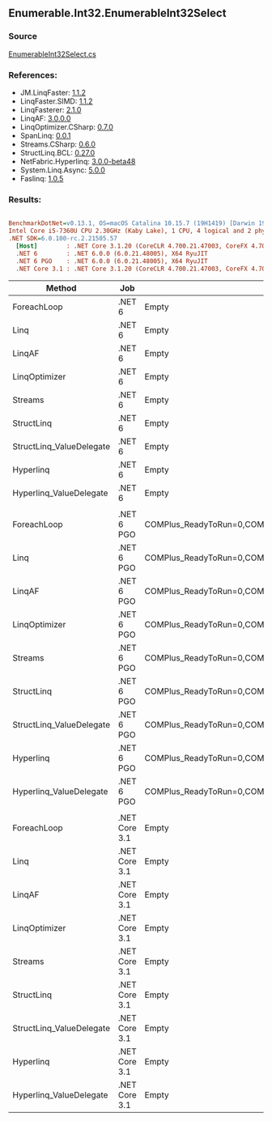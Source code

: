 ﻿## Enumerable.Int32.EnumerableInt32Select

### Source
[EnumerableInt32Select.cs](../LinqBenchmarks/Enumerable/Int32/EnumerableInt32Select.cs)

### References:
- JM.LinqFaster: [1.1.2](https://www.nuget.org/packages/JM.LinqFaster/1.1.2)
- LinqFaster.SIMD: [1.1.2](https://www.nuget.org/packages/LinqFaster.SIMD/1.0.3)
- LinqFasterer: [2.1.0](https://www.nuget.org/packages/LinqFasterer/2.1.0)
- LinqAF: [3.0.0.0](https://www.nuget.org/packages/LinqAF/3.0.0.0)
- LinqOptimizer.CSharp: [0.7.0](https://www.nuget.org/packages/LinqOptimizer.CSharp/0.7.0)
- SpanLinq: [0.0.1](https://www.nuget.org/packages/SpanLinq/0.0.1)
- Streams.CSharp: [0.6.0](https://www.nuget.org/packages/Streams.CSharp/0.6.0)
- StructLinq.BCL: [0.27.0](https://www.nuget.org/packages/StructLinq/0.27.0)
- NetFabric.Hyperlinq: [3.0.0-beta48](https://www.nuget.org/packages/NetFabric.Hyperlinq/3.0.0-beta48)
- System.Linq.Async: [5.0.0](https://www.nuget.org/packages/System.Linq.Async/5.0.0)
- Faslinq: [1.0.5](https://www.nuget.org/packages/Faslinq/1.0.5)

### Results:
``` ini

BenchmarkDotNet=v0.13.1, OS=macOS Catalina 10.15.7 (19H1419) [Darwin 19.6.0]
Intel Core i5-7360U CPU 2.30GHz (Kaby Lake), 1 CPU, 4 logical and 2 physical cores
.NET SDK=6.0.100-rc.2.21505.57
  [Host]        : .NET Core 3.1.20 (CoreCLR 4.700.21.47003, CoreFX 4.700.21.47101), X64 RyuJIT
  .NET 6        : .NET 6.0.0 (6.0.21.48005), X64 RyuJIT
  .NET 6 PGO    : .NET 6.0.0 (6.0.21.48005), X64 RyuJIT
  .NET Core 3.1 : .NET Core 3.1.20 (CoreCLR 4.700.21.47003, CoreFX 4.700.21.47101), X64 RyuJIT


```
|                   Method |           Job |                                                   EnvironmentVariables |       Runtime | Count |       Mean |    Error |   StdDev |        Ratio | RatioSD |  Gen 0 | Allocated |
|------------------------- |-------------- |----------------------------------------------------------------------- |-------------- |------ |-----------:|---------:|---------:|-------------:|--------:|-------:|----------:|
|              ForeachLoop |        .NET 6 |                                                                  Empty |      .NET 6.0 |   100 |   588.4 ns |  3.78 ns |  3.35 ns |     baseline |         | 0.0191 |      40 B |
|                     Linq |        .NET 6 |                                                                  Empty |      .NET 6.0 |   100 | 1,232.3 ns | 11.38 ns | 10.09 ns | 2.09x slower |   0.02x | 0.0458 |      96 B |
|                   LinqAF |        .NET 6 |                                                                  Empty |      .NET 6.0 |   100 |   748.2 ns |  6.84 ns |  5.34 ns | 1.27x slower |   0.01x | 0.0191 |      40 B |
|            LinqOptimizer |        .NET 6 |                                                                  Empty |      .NET 6.0 |   100 | 2,649.4 ns | 29.26 ns | 27.37 ns | 4.50x slower |   0.05x | 4.2534 |   8,906 B |
|                  Streams |        .NET 6 |                                                                  Empty |      .NET 6.0 |   100 | 2,228.3 ns | 13.67 ns | 12.12 ns | 3.79x slower |   0.04x | 0.2823 |     592 B |
|               StructLinq |        .NET 6 |                                                                  Empty |      .NET 6.0 |   100 |   668.7 ns |  2.65 ns |  2.35 ns | 1.14x slower |   0.01x | 0.0305 |      64 B |
| StructLinq_ValueDelegate |        .NET 6 |                                                                  Empty |      .NET 6.0 |   100 |   534.7 ns |  3.24 ns |  2.88 ns | 1.10x faster |   0.01x | 0.0191 |      40 B |
|                Hyperlinq |        .NET 6 |                                                                  Empty |      .NET 6.0 |   100 |   674.1 ns |  2.59 ns |  2.42 ns | 1.15x slower |   0.01x | 0.0191 |      40 B |
|  Hyperlinq_ValueDelegate |        .NET 6 |                                                                  Empty |      .NET 6.0 |   100 |   508.4 ns |  2.87 ns |  2.55 ns | 1.16x faster |   0.00x | 0.0191 |      40 B |
|                          |               |                                                                        |               |       |            |          |          |              |         |        |           |
|              ForeachLoop |    .NET 6 PGO | COMPlus_ReadyToRun=0,COMPlus_TC_QuickJitForLoops=1,COMPlus_TieredPGO=1 |      .NET 6.0 |   100 |   275.1 ns |  1.79 ns |  1.58 ns |     baseline |         | 0.0191 |      40 B |
|                     Linq |    .NET 6 PGO | COMPlus_ReadyToRun=0,COMPlus_TC_QuickJitForLoops=1,COMPlus_TieredPGO=1 |      .NET 6.0 |   100 |   479.7 ns |  2.70 ns |  2.26 ns | 1.74x slower |   0.02x | 0.0458 |      96 B |
|                   LinqAF |    .NET 6 PGO | COMPlus_ReadyToRun=0,COMPlus_TC_QuickJitForLoops=1,COMPlus_TieredPGO=1 |      .NET 6.0 |   100 |   400.3 ns |  1.91 ns |  1.79 ns | 1.46x slower |   0.01x | 0.0191 |      40 B |
|            LinqOptimizer |    .NET 6 PGO | COMPlus_ReadyToRun=0,COMPlus_TC_QuickJitForLoops=1,COMPlus_TieredPGO=1 |      .NET 6.0 |   100 | 2,317.5 ns | 25.16 ns | 22.30 ns | 8.42x slower |   0.07x | 4.2534 |   8,906 B |
|                  Streams |    .NET 6 PGO | COMPlus_ReadyToRun=0,COMPlus_TC_QuickJitForLoops=1,COMPlus_TieredPGO=1 |      .NET 6.0 |   100 | 1,513.0 ns |  4.58 ns |  3.83 ns | 5.50x slower |   0.03x | 0.2823 |     592 B |
|               StructLinq |    .NET 6 PGO | COMPlus_ReadyToRun=0,COMPlus_TC_QuickJitForLoops=1,COMPlus_TieredPGO=1 |      .NET 6.0 |   100 |   337.4 ns |  2.11 ns |  1.97 ns | 1.23x slower |   0.01x | 0.0305 |      64 B |
| StructLinq_ValueDelegate |    .NET 6 PGO | COMPlus_ReadyToRun=0,COMPlus_TC_QuickJitForLoops=1,COMPlus_TieredPGO=1 |      .NET 6.0 |   100 |   313.1 ns |  3.04 ns |  2.84 ns | 1.14x slower |   0.01x | 0.0191 |      40 B |
|                Hyperlinq |    .NET 6 PGO | COMPlus_ReadyToRun=0,COMPlus_TC_QuickJitForLoops=1,COMPlus_TieredPGO=1 |      .NET 6.0 |   100 |   362.1 ns |  1.43 ns |  1.19 ns | 1.32x slower |   0.01x | 0.0191 |      40 B |
|  Hyperlinq_ValueDelegate |    .NET 6 PGO | COMPlus_ReadyToRun=0,COMPlus_TC_QuickJitForLoops=1,COMPlus_TieredPGO=1 |      .NET 6.0 |   100 |   313.2 ns |  1.60 ns |  1.42 ns | 1.14x slower |   0.01x | 0.0191 |      40 B |
|                          |               |                                                                        |               |       |            |          |          |              |         |        |           |
|              ForeachLoop | .NET Core 3.1 |                                                                  Empty | .NET Core 3.1 |   100 |   510.1 ns |  5.78 ns |  5.13 ns |     baseline |         | 0.0191 |      40 B |
|                     Linq | .NET Core 3.1 |                                                                  Empty | .NET Core 3.1 |   100 | 1,154.4 ns |  5.69 ns |  5.05 ns | 2.26x slower |   0.03x | 0.0458 |      96 B |
|                   LinqAF | .NET Core 3.1 |                                                                  Empty | .NET Core 3.1 |   100 |   904.1 ns |  3.74 ns |  3.50 ns | 1.77x slower |   0.02x | 0.0191 |      40 B |
|            LinqOptimizer | .NET Core 3.1 |                                                                  Empty | .NET Core 3.1 |   100 | 2,573.3 ns | 33.43 ns | 31.27 ns | 5.04x slower |   0.08x | 4.2725 |   8,938 B |
|                  Streams | .NET Core 3.1 |                                                                  Empty | .NET Core 3.1 |   100 | 2,433.1 ns | 23.32 ns | 20.67 ns | 4.77x slower |   0.06x | 0.2823 |     592 B |
|               StructLinq | .NET Core 3.1 |                                                                  Empty | .NET Core 3.1 |   100 |   767.6 ns |  4.23 ns |  3.95 ns | 1.51x slower |   0.02x | 0.0305 |      64 B |
| StructLinq_ValueDelegate | .NET Core 3.1 |                                                                  Empty | .NET Core 3.1 |   100 |   618.2 ns |  3.22 ns |  3.02 ns | 1.21x slower |   0.01x | 0.0191 |      40 B |
|                Hyperlinq | .NET Core 3.1 |                                                                  Empty | .NET Core 3.1 |   100 |   681.6 ns |  4.52 ns |  3.77 ns | 1.34x slower |   0.02x | 0.0191 |      40 B |
|  Hyperlinq_ValueDelegate | .NET Core 3.1 |                                                                  Empty | .NET Core 3.1 |   100 |   662.6 ns |  1.99 ns |  1.76 ns | 1.30x slower |   0.01x | 0.0191 |      40 B |
